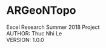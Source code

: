 # ARGeoNTopo

Excel Research Summer 2018 Project <br/>
AUTHOR: Thuc Nhi Le <br/>
VERSION: 1.0.0 <br/>
